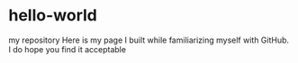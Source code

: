 # hello-world
my repository
Here is my page I built while familiarizing myself with GitHub.
I do hope you find it acceptable
